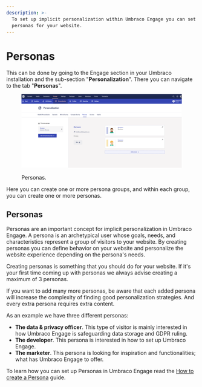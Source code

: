 ```yaml
---
description: >-
  To set up implicit personalization within Umbraco Engage you can set up
  personas for your website.
---
```


# Personas

This can be done by going to the Engage section in your Umbraco installation and the sub-section "**Personalization**". There you can navigate to the tab "**Personas**".

<figure><img src="../../../.gitbook/assets/engage-personalization-personas.png" alt="Personas."><figcaption><p>Personas.</p></figcaption></figure>

Here you can create one or more persona groups, and within each group, you can create one or more personas.

## Personas

Personas are an important concept for implicit personalization in Umbraco Engage. A persona is an archetypical user whose goals, needs, and characteristics represent a group of visitors to your website. By creating personas you can define behavior on your website and personalize the website experience depending on the persona's needs.

Creating personas is something that you should do for your website. If it's your first time coming up with personas we always advise creating a maximum of 3 personas.

If you want to add many more personas, be aware that each added persona will increase the complexity of finding good personalization strategies. And every extra persona requires extra content.

As an example we have three different personas:

* **The data & privacy officer**. This type of visitor is mainly interested in how Umbraco Engage is safeguarding data storage and GDPR ruling.
* **The developer**. This persona is interested in how to set up Umbraco Engage.
* **The marketer**. This persona is looking for inspiration and functionalities; what has Umbraco Engage to offer.

To learn how you can set up Personas in Umbraco Engage read the [How to create a Persona](../../../tutorials/how-to-create-a-persona.md) guide.
